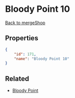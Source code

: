 # Bloody Point 10

<no description available>

[Back to mergeShop](../merge-shops.md)

## Properties

```json
{
    "id": 171,
    "name": "Bloody Point 10"
}
```

## Related

- [Bloody Point](../items/10806-bloody-point.md)

